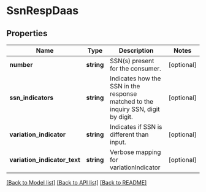 # SsnRespDaas

## Properties
Name | Type | Description | Notes
------------ | ------------- | ------------- | -------------
**number** | **string** | SSN(s) present for the consumer. | [optional] 
**ssn_indicators** | **string** | Indicates how the SSN in the response matched to the inquiry SSN, digit by digit. | [optional] 
**variation_indicator** | **string** | Indicates if SSN is different than input. | [optional] 
**variation_indicator_text** | **string** | Verbose mapping for variationIndicator | [optional] 

[[Back to Model list]](../README.md#documentation-for-models) [[Back to API list]](../README.md#documentation-for-api-endpoints) [[Back to README]](../README.md)


